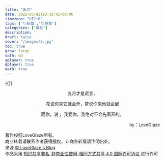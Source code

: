 ```yaml
---
title: "五月"
date: 2022-05-02T23:18:01+08:00
timezone: "UTC+8"
tags: ['🏷️短篇','🏷️随笔']
categories: ['摘抄']
description: ''
draft: false
cover: "/images/3.jpg"
toc: true
grow: large
math: md
aplayer: true
dplayer: true
math: true
---
```

{{<aplayer url="https://www.onlo.me/d/bolg/music/房东的猫 - 云烟成雨.flac"
name="云烟成雨"
artist="房东的猫"
cover="https://www.onlo.me/d/bolg/img/500.jpg"
lrc="https://www.onlo.me/d/bolg/music/云烟成雨-房东的猫.lrc"
lrcType="3">}}
<div align=center>
  五月才是谎言，      

花说你来它就会开，梦说你来他就会醒  

而你，说； 我爱你，我绝对不会先离开的。       
</div>
<p align=right>by：LoveGlaze</p>

<div>
<div> 著作权归LoveGlaze所有。</div>
<div> 商业转载请联系作者获得授权，非商业转载请注明出处。</div>    
<div>来源 <a target="_blank" href="lovekevin.top"> © LoveGlaze's Blog </a></div>  

 <div class="copyright-text">作品采用 <a class="text-decoration-none" target="_blank" href="https://creativecommons.org/licenses/by/4.0/deed.zh">
 知识共享署名-非商业性使用-相同方式共享 4.0 国际许可协议 </a>进行许可 </div></div>